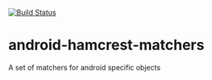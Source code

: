 [![Build Status](https://travis-ci.org/masconsult/android-hamcrest-matchers.png?branch=master)](https://travis-ci.org/masconsult/android-hamcrest-matchers)

android-hamcrest-matchers
=========================

A set of matchers for android specific objects

